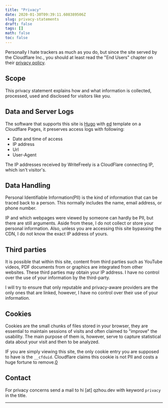 ```yaml
---
title: "Privacy"
date: 2020-01-30T09:39:11.608389506Z
slug: privacy-statements
draft: false
tags: []
math: false
toc: false
---
```


Personally I hate trackers as much as you do, but since the site served by the Cloudflare Inc., you should at least read the "End Users" chapter on their [privacy policy](https://www.cloudflare.com/privacypolicy/).

## Scope

This privacy statement explains how and what information is collected, processed, used and disclosed for visitors like you.

## Data and Server Logs

The software that supports this site is [Hugo](https://gohugo.io/) with [ed](https://github.com/sergeyklay/gohugo-theme-ed) template on a Cloudflare Pages, it preserves access logs with following:

- Date and time of access 
- IP address
- Url
- User-Agent

The IP addresses received by WriteFreely is a CloudFlare connecting IP, which isn't visitor's.

## Data Handling

Personal Identifiable Information(PII) is the kind of information that can be traced back to a person. This normally includes the name, email address, or phone number. 

IP and which webpages were viewed by someone can hardly be PII, but there are still arguments. Aside from these, I do not collect or store your personal information. Also, unless you are accessing this site bypassing the CDN, I do not know the exact IP address of yours.

## Third parties

It is possible that within this site, content from third parties such as YouTube videos, PDF documents from or graphics are integrated from other websites. These third parties may obtain your IP address. I have no control over the use of your information by the third-party.

I will try to ensure that only reputable and privacy-aware providers are the only ones that are linked, however, I have no control over their use of your information.

## Cookies

Cookies are the small chunks of files stored in your browser, they are essential to maintain sessions of visits and often claimed to "improve" the usability. The main purpose of them is, however, serve to capture statistical data about your visit and then to be analyzed.

IF you are simply viewing this site, the only cookie entry you are supposed to have is the `__cfduid`. Cloudflare claims this cookie is not PII and costs a huge fortune to remove.[0] 

## Contact
For privacy concerns send a mail to hi [at] qzhou.dev with keyword `privacy` in the title.

----
[0]: https://support.cloudflare.com/hc/en-us/articles/200170156-What-does-the-Cloudflare-cfduid-cookie-do-#12345682
